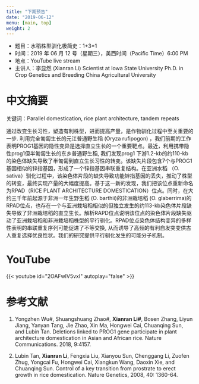 ```yaml
---
title: "下期预告"
date: "2019-06-12"
menu: [main, top]
weight: 2
---
```



- 题目：水稻株型驯化极简史：1+3=1
- 时间：2019 年 06 月 12 号（星期三），美西时间（Pacific Time）6:00 PM
- 地点：YouTube live stream
- 主讲人：李显然 (Xianran Li) Scientist at Iowa State University Ph.D. in Crop Genetics and Breeding China Agricultural University



# 中文摘要

关键词：Parallel domestication, rice plant architecture, tandem repeats

通过改变生长习性，塑造有利株型，进而提高产量，是作物驯化过程中至关重要的一步. 利用完全匍匐生长的元江普通野生稻 (Oryza rufipogon) ，我们前期的工作表明PROG1基因的隐性变异是选择直立生长的一个重要靶点。最近，利用携带隐性prog1但半匍匐生长的东乡普通野生稻, 我们发现prog1 下游1.2-kb的约110-kb的染色体缺失导致了半匍匐到直立生长习性的转变。该缺失片段包含7个与PROG1基因相似的锌指基因，形成了一个锌指基因串联重复结构。在亚洲水稻 （O. sativa）驯化过程中，该染色体片段的缺失导致功能锌指基因的丢失，推动了株型的转变，最终实现产量的大幅度提高。基于这一新的发现，我们把该位点重新命名为RPAD（RICE PLANT ARCHITECTURE DOMESTICATION）位点。同时，在大约三千年前起源于非洲一年生野生稻 (O. barthii)的非洲栽培稻 (O. glaberrima)的RPAD位点，也存在一个与亚洲栽培稻相似的但独立发生的约113-kb染色体片段缺失导致了非洲栽培稻的直立生长。解析RAPD位点说明该位点的染色体片段缺失驱动了亚洲栽培稻和非洲栽培稻株型的平行驯化。RPAD位点染色体结构变异的多样性表明的串联重复序列可能促进了不等交换, 从而诱导了高频的有利自发突变供古人重复选择优良性状。我们的研究提供平行驯化发生的可能分子机制。



# YouTube


{{< youtube id="2OAFwlV5vxI" autoplay="false" >}}



# 参考文献
1.	Yongzhen Wu#, Shuangshuang Zhao#, **Xianran Li#**, Bosen Zhang, Liyun Jiang, Yanyan Tang, Jie Zhao, Xin Ma, Hongwei Cai, Chuanqing Sun, and Lubin Tan. Deletions linked to PROG1 gene participate in plant architecture domestication in Asian and African rice. Nature Communications. 2018, 9:4157.

2.	Lubin Tan, **Xianran Li**, Fengxia Liu, Xianyou Sun, Chenggang Li, Zuofen Zhug, Yongcai Fu, Hongwei Cai, Xiangkun Wang, Daoxin Xie, and Chuanqing Sun. Control of a key transition from prostrate to erect growth in rice domestication. Nature Genetics, 2008, 40: 1360-64.






